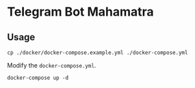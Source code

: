 Telegram Bot Mahamatra
=================

## Usage

```shell
cp ./docker/docker-compose.example.yml ./docker-compose.yml
```

Modify the `docker-compose.yml`.

```shell
docker-compose up -d
```
